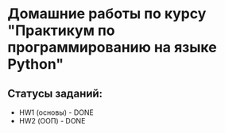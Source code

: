 # Домашние работы по курсу "Практикум по программированию на языке Python"

## Статусы заданий:
- HW1 (основы) - DONE
- HW2 (ООП) - DONE
